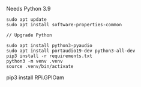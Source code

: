 Needs Python 3.9

```
sudo apt update
sudo apt install software-properties-common

// Upgrade Python

sudo apt install python3-pyaudio
sudo apt install portaudio19-dev python3-all-dev
pip3 install -r requirements.txt
python3 -m venv .venv
source .venv/bin/activate
```

pip3 install RPi.GPIOam
